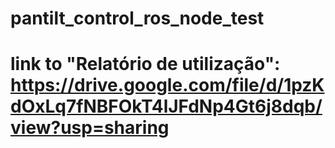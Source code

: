 # pantilt_control_ros_node_test

# link to "Relatório de utilização": https://drive.google.com/file/d/1pzKdOxLq7fNBFOkT4lJFdNp4Gt6j8dqb/view?usp=sharing
